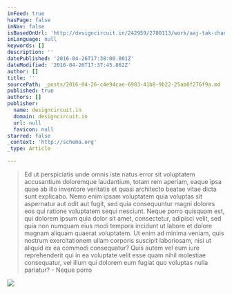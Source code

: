 ```yaml
---
inFeed: true
hasPage: false
inNav: false
isBasedOnUrl: 'http://designcircuit.in/242959/2780113/work/aaj-tak-channel-packaging'
inLanguage: null
keywords: []
description: ''
datePublished: '2016-04-26T17:38:00.001Z'
dateModified: '2016-04-26T17:37:45.862Z'
author: []
title: ''
sourcePath: _posts/2016-04-26-c4e94cae-6983-41b8-9b22-25ab0f276f9a.md
published: true
authors: []
publisher:
  name: designcircuit.in
  domain: designcircuit.in
  url: null
  favicon: null
starred: false
_context: 'http://schema.org'
_type: Article

---
```

> Ed ut perspiciatis unde omnis iste natus error sit voluptatem accusantium doloremque laudantium, totam rem aperiam, eaque ipsa quae ab illo inventore veritatis et quasi architecto beatae vitae dicta sunt explicabo. Nemo enim ipsam voluptatem quia voluptas sit aspernatur aut odit aut fugit, sed quia consequuntur magni dolores eos qui ratione voluptatem sequi nesciunt. Neque porro quisquam est, qui dolorem ipsum quia dolor sit amet, consectetur, adipisci velit, sed quia non numquam eius modi tempora incidunt ut labore et dolore magnam aliquam quaerat voluptatem. Ut enim ad minima veniam, quis nostrum exercitationem ullam corporis suscipit laboriosam, nisi ut aliquid ex ea commodi consequatur? Quis autem vel eum iure reprehenderit qui in ea voluptate velit esse quam nihil molestiae consequatur, vel illum qui dolorem eum fugiat quo voluptas nulla pariatur? - Neque porro

![](https://mir-s3-cdn-cf.behance.net/project_modules/disp/79ae3a9446107.560ce9f59b8c4.jpg)
